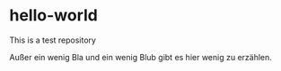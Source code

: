 # hello-world
This is a test repository

Außer ein wenig Bla und ein wenig Blub gibt es hier wenig zu erzählen.
